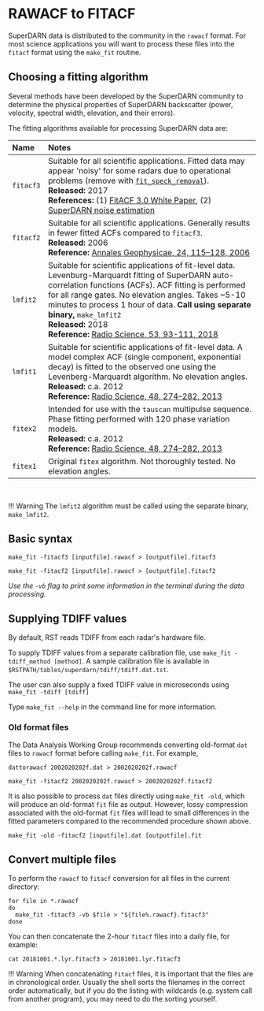 <!--
(C) copyright 2019 University Centre in Svalbard (UNIS)
author: Emma Bland, UNIS

Modifications: 2022-06 Emma Bland (UNIS) Added fitting algorithm descriptions and updated examples
-->
# RAWACF to FITACF

SuperDARN data is distributed to the community in the `rawacf` format. For most science applications you will want to process these files into the `fitacf` format using the `make_fit` routine.

## Choosing a fitting algorithm

Several methods have been developed by the SuperDARN community to determine the physical properties of SuperDARN backscatter (power, velocity, spectral width, elevation, and their errors).

The fitting algorithms available for processing SuperDARN data are:

| Name       | Notes |
| :----------| :-----------|
| `fitacf3`  | Suitable for all scientific applications. Fitted data may appear 'noisy' for some radars due to operational problems (remove with [`fit_speck_removal`](despecking.md)).<br>**Released:** 2017 <br>**References:** (1) [FitACF 3.0 White Paper](https://superdarn.github.io/dawg/files/sup_material/FITACF3_white_paper.pdf), (2) [SuperDARN noise estimation](https://doi.org/10.1029/2022RS007449)|
| `fitacf2`  | Suitable for all scientific applications. Generally results in fewer fitted ACFs compared to `fitacf3`. <br>**Released:** 2006<br>**Reference:** [Annales Geophysicae, 24, 115–128, 2006](https://doi.org/10.5194/angeo-24-115-2006) |
| `lmfit2`   | Suitable for scientific applications of fit-level data. Levenburg-Marquardt fitting of SuperDARN auto-correlation functions (ACFs). ACF fitting is performed for all range gates. No elevation angles. Takes ~5-10 minutes to process 1 hour of data. **Call using separate binary,** `make_lmfit2` <br>**Released:** 2018<br>**Reference:** [Radio Science, 53, 93-111, 2018](https://doi.org/10.1002/2017RS006450) |
| `lmfit1`   | Suitable for scientific applications of fit-level data. A model complex ACF (single component, exponential decay) is fitted to the observed one using the Levenberg-Marquardt algorithm. No elevation angles. <br>**Released:** c.a. 2012<br>**Reference:** [Radio Science, 48, 274–282, 2013](https://doi.org/10.1002/rds.20031) |
| `fitex2` | Intended for use with the `tauscan` multipulse sequence. Phase fitting performed with 120 phase variation models. <br>**Released:** c.a. 2012<br>**Reference:** [Radio Science, 48, 274–282, 2013](https://doi.org/10.1002/rds.20031) |
| `fitex1` | Original `fitex` algorithm. Not thoroughly tested. No elevation angles. |

<br>

!!! Warning
    The `lmfit2` algorithm must be called using the separate binary, `make_lmfit2`.


## Basic syntax
```
make_fit -fitacf3 [inputfile].rawacf > [outputfile].fitacf3

make_fit -fitacf2 [inputfile].rawacf > [outputfile].fitacf2
```

*Use the `-vb` flag to print some information in the terminal during the data processing.*


## Supplying TDIFF values

By default, RST reads TDIFF from each radar's hardware file.

To supply TDIFF values from a separate calibration file, use `make_fit -tdiff_method [method]`. A sample calibration file is available in `$RSTPATH/tables/superdarn/tdiff/tdiff.dat.tst`.

The user can also supply a fixed TDIFF value in microseconds using `make_fit -tdiff [tdiff]`

Type `make_fit --help` in the command line for more information.


### Old format files
The Data Analysis Working Group recommends converting old-format `dat` files to `rawacf` format before calling `make_fit`. For example, 
```
dattorawacf 2002020202f.dat > 2002020202f.rawacf

make_fit -fitacf2 2002020202f.rawacf > 2002020202f.fitacf2
```

It is also possible to process `dat` files directly using `make_fit -old`, which will produce an old-format `fit` file as output. However, lossy compression associated with the old-format `fit` files will lead to small differences in the fitted parameters compared to the recommended procedure shown above. 
```
make_fit -old -fitacf2 [inputfile].dat [outputfile].fit
```


##  Convert multiple files
To perform the `rawacf` to `fitacf` conversion for all files in the current directory:
```
for file in *.rawacf
do 
  make_fit -fitacf3 -vb $file > "${file%.rawacf}.fitacf3"
done
```

You can then concatenate the 2-hour `fitacf` files into a daily file, for example:
```
cat 20181001.*.lyr.fitacf3 > 20181001.lyr.fitacf3
```

!!! Warning
    When concatenating `fitacf` files, it is important that the files are in chronological order. Usually the shell sorts the filenames in the correct order automatically, but if you do the listing with wildcards (e.g. system call from another program), you may need to do the sorting yourself.




